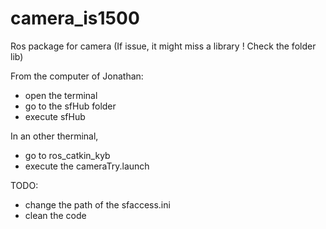 # camera_is1500

Ros package for camera
(If issue, it might miss a library ! Check the folder lib)

From the computer of Jonathan:
- open the terminal
- go to the sfHub folder
- execute sfHub

In an other therminal,
- go to ros_catkin_kyb
- execute the cameraTry.launch

TODO:
- change the path of the sfaccess.ini
- clean the code

